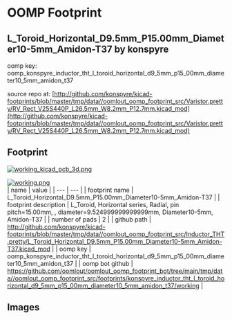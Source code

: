 # OOMP Footprint  
## L_Toroid_Horizontal_D9.5mm_P15.00mm_Diameter10-5mm_Amidon-T37  by konspyre  
  
oomp key: oomp_konspyre_inductor_tht_l_toroid_horizontal_d9_5mm_p15_00mm_diameter10_5mm_amidon_t37  
  
source repo at: [http://github.com/konspyre/kicad-footprints/blob/master/tmp/data//oomlout_oomp_footprint_src/Varistor.pretty/RV_Rect_V25S440P_L26.5mm_W8.2mm_P12.7mm.kicad_mod](http://github.com/konspyre/kicad-footprints/blob/master/tmp/data//oomlout_oomp_footprint_src/Varistor.pretty/RV_Rect_V25S440P_L26.5mm_W8.2mm_P12.7mm.kicad_mod)  
## Footprint  
  
[![working_kicad_pcb_3d.png](working_kicad_pcb_3d_600.png)](working_kicad_pcb_3d.png)  
  
[![working.png](working_600.png)](working.png)  
| name | value | 
| --- | --- | 
| footprint name | L_Toroid_Horizontal_D9.5mm_P15.00mm_Diameter10-5mm_Amidon-T37 | 
| footprint description | L_Toroid, Horizontal series, Radial, pin pitch=15.00mm, , diameter=9.524999999999999mm, Diameter10-5mm, Amidon-T37 | 
| number of pads | 2 | 
| github path | http://github.com/konspyre/kicad-footprints/blob/master/tmp/data//oomlout_oomp_footprint_src/Inductor_THT.pretty/L_Toroid_Horizontal_D9.5mm_P15.00mm_Diameter10-5mm_Amidon-T37.kicad_mod | 
| oomp key | oomp_konspyre_inductor_tht_l_toroid_horizontal_d9_5mm_p15_00mm_diameter10_5mm_amidon_t37 | 
| oomp bot github | https://github.com/oomlout/oomlout_oomp_footprint_bot/tree/main/tmp/data//oomlout_oomp_footprint_src/footprints/konspyre_inductor_tht_l_toroid_horizontal_d9_5mm_p15_00mm_diameter10_5mm_amidon_t37/working | 
## Images  
